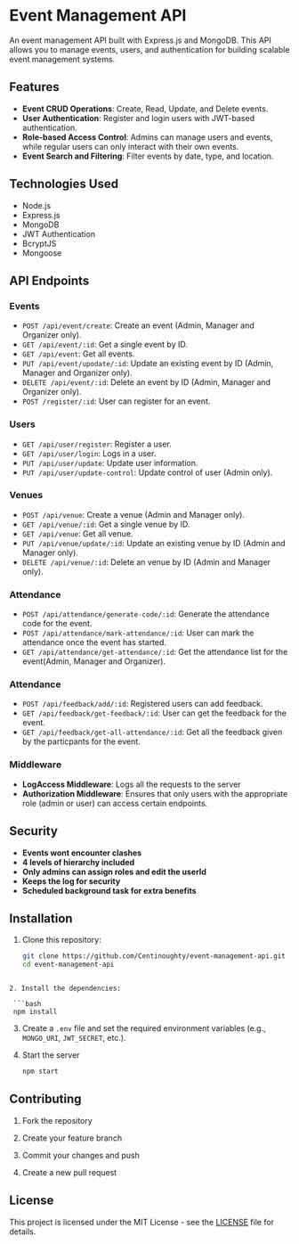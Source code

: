 # Event Management API

An event management API built with Express.js and MongoDB. This API allows you to manage events, users, and authentication for building scalable event management systems.

## Features

- **Event CRUD Operations**: Create, Read, Update, and Delete events.
- **User Authentication**: Register and login users with JWT-based authentication.
- **Role-based Access Control**: Admins can manage users and events, while regular users can only interact with their own events.
- **Event Search and Filtering**: Filter events by date, type, and location.

## Technologies Used

- Node.js
- Express.js
- MongoDB
- JWT Authentication
- BcryptJS
- Mongoose

## API Endpoints

### Events

- `POST /api/event/create`: Create an event (Admin, Manager and Organizer only).
- `GET /api/event/:id`: Get a single event by ID.
- `GET /api/event`: Get all events.
- `PUT /api/event/upodate/:id`: Update an existing event by ID (Admin, Manager and Organizer only).
- `DELETE /api/event/:id`: Delete an event by ID (Admin, Manager and Organizer only).
- `POST /register/:id`: User can register for an event.

### Users

- `GET /api/user/register`: Register a user.
- `GET /api/user/login`: Logs in a user.
- `PUT /api/user/update`: Update user information.
- `PUT /api/user/update-control`: Update control of user (Admin only).

### Venues

- `POST /api/venue`: Create a venue (Admin and Manager only).
- `GET /api/venue/:id`: Get a single venue by ID.
- `GET /api/venue`: Get all venue.
- `PUT /api/venue/update/:id`: Update an existing venue by ID (Admin and Manager only).
- `DELETE /api/venue/:id`: Delete an venue by ID (Admin and Manager only).

### Attendance

- `POST /api/attendance/generate-code/:id`: Generate the attendance code for the event.
- `POST /api/attendance/mark-attendance/:id`: User can mark the attendance once the event has started.
- `GET /api/attendance/get-attendance/:id`: Get the attendance list for the event(Admin, Manager and Organizer).

### Attendance

- `POST /api/feedback/add/:id`: Registered users can add feedback.
- `GET /api/feedback/get-feedback/:id`: User can get the feedback for the event.
- `GET /api/feedback/get-all-attendance/:id`: Get all the feedback given by the particpants for the event.


### Middleware

- **LogAccess Middleware**: Logs all the requests to the server
- **Authorization Middleware**: Ensures that only users with the appropriate role (admin or user) can access certain endpoints.

## Security

- **Events wont encounter clashes**
- **4 levels of hierarchy included**
- **Only admins can assign roles and edit the userId**
- **Keeps the log for security**
- **Scheduled background task for extra benefits**

## Installation

1. Clone this repository:

   ```bash
   git clone https://github.com/Centinoughty/event-management-api.git
   cd event-management-api
  ```

2. Install the dependencies:

   ```bash
   npm install
   ```

3. Create a `.env` file and set the required environment variables (e.g., `MONGO_URI`, `JWT_SECRET`, etc.).

4. Start the server

   ```bash
   npm start
   ```

## Contributing

1. Fork the repository

2. Create your feature branch

3. Commit your changes and push

4. Create a new pull request


## License

This project is licensed under the MIT License - see the [LICENSE](LICENSE) file for details.